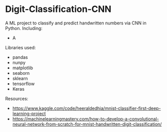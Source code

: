 # Digit-Classification-CNN
A ML project to classify and predict handwritten numbers via CNN in Python. Including:
* A

Libraries used:
* pandas
* nunpy
* matplotlib
* seaborn
* sklearn
* tensorflow
* Keras

Resources:
* https://www.kaggle.com/code/heeraldedhia/mnist-classifier-first-deep-learning-project
* https://machinelearningmastery.com/how-to-develop-a-convolutional-neural-network-from-scratch-for-mnist-handwritten-digit-classification/